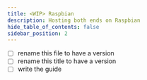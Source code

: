 ```yaml
---
title: <WIP> Raspbian
description: Hosting both ends on Raspbian
hide_table_of_contents: false
sidebar_position: 2
---
```


- [ ] rename this file to have a version
- [ ] rename this title to have a version
- [ ] write the guide
